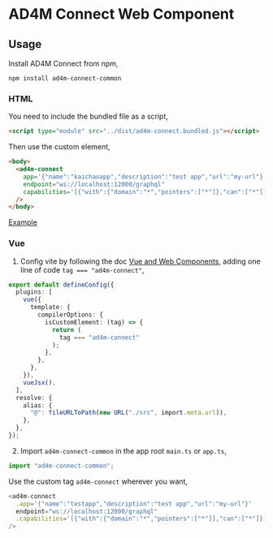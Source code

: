 # AD4M Connect Web Component

## Usage

Install AD4M Connect from npm,

```shell
npm install ad4m-connect-common
```
### HTML

You need to include the bundled file as a script,

```html
<script type="module" src="../dist/ad4m-connect.bundled.js"></script>
```

Then use the custom element,

```html
<body>
  <ad4m-connect
    app='{"name":"kaichaoapp","description":"test app","url":"my-url"}'
    endpoint="ws://localhost:12000/graphql"
    capabilities='[{"with":{"domain":"*","pointers":["*"]},"can":["*"]}]'
  />
</body>
```

[Example](https://github.com/kaichaosun/ad4m-connect-poc/blob/main/common/dev/index.html)

### Vue

1. Config vite by following the doc [Vue and Web Components](https://vuejs.org/guide/extras/web-components.html), adding one line of code `tag === "ad4m-connect"`,

```typescript
export default defineConfig({
  plugins: [
    vue({
      template: {
        compilerOptions: {
          isCustomElement: (tag) => {
            return (
              tag === "ad4m-connect"
            );
          },
        },
      },
    }),
    vueJsx(),
  ],
  resolve: {
    alias: {
      "@": fileURLToPath(new URL("./src", import.meta.url)),
    },
  },
});
```

2. Import `ad4m-connect-common` in the app root `main.ts` or `app.ts`,

```typescript
import "ad4m-connect-common";
```

Use the custom tag `ad4m-connect` wherever you want,

```typescript
<ad4m-connect
  .app='{"name":"testapp","description":"test app","url":"my-url"}'
  endpoint="ws://localhost:12000/graphql"
  .capabilities='[{"with":{"domain":"*","pointers":["*"]},"can":["*"]}]'
/>
```

